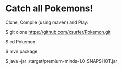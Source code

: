 # Catch all Pokemons!

Clone, Compile (using maven) and Play:

$ git clone https://github.com/xsurfer/Pokemon.git 

$ cd Pokemon

$ mvn package

$ java -jar ./target/premium-minds-1.0-SNAPSHOT.jar
